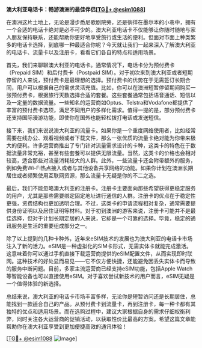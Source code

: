 **澳大利亚电话卡：畅游澳洲的最佳伴侣[[TG💪+ @esim1088](https://t.me/s/esim1088)]**

在澳洲这片土地上，无论是漫步悉尼歌剧院旁，还是徜徉在墨尔本的小巷中，拥有一个合适的电话卡绝对是必不可少的。澳大利亚电话卡不仅能够让你随时随地与家人朋友保持联系，还能帮助你更好地享受旅行或生活的便利。但面对市面上种类繁多的电话卡选择，到底哪一种最适合你呢？今天就让我们一起来深入了解澳大利亚的电话卡、流量卡以及注册卡，看看它们各自的特点和适用场景。

首先，我们来聊聊澳大利亚的电话卡。通常情况下，电话卡分为预付费卡（Prepaid SIM）和后付费卡（Postpaid SIM）。对于初次来到澳大利亚或者短期停留的人来说，预付费卡是最理想的选择。预付费卡的优势在于无需签订长期合同，用户可以根据自己的需求灵活充值。比如，你可以在澳洲短暂停留期间购买一张预付费卡，根据旅行天数选择合适的套餐。这些套餐通常包括语音通话、短信以及一定量的数据流量。一些知名的运营商如Optus、Telstra和Vodafone都提供了丰富的预付费卡选项，满足不同用户的多样化需求。值得一提的是，部分预付费卡还支持国际漫游功能，即使你在国外也能轻松拨打电话或发送短信。

接下来，我们来说说澳大利亚的流量卡。如果你是一个重度网络使用者，比如经常需要在线办公、观看视频或者下载文件，那么一张优质的流量卡绝对能为你带来极大的便利。许多运营商推出了专门针对流量需求设计的卡种，这类卡的特色在于数据流量非常充裕，甚至有些套餐可以提供无限流量。当然，这类卡的价格也会相对较高，适合那些对流量消耗较大的人群。此外，一些流量卡还会附带额外的服务，例如免费Wi-Fi热点接入或者与其他设备共享网络的功能。如果你计划在澳洲长期居住或者频繁使用互联网资源，那么流量卡无疑是你的不二之选。

最后，我们不能忽略澳大利亚的注册卡。注册卡主要面向那些希望获得更稳定服务的用户，尤其是那些需要绑定固定地址进行通信的人群。注册卡的优点在于稳定性更强，资费结构也更加透明合理。不过，这类卡的申请流程相对复杂，通常需要提供身份证明以及居住证明等材料。对于初到澳洲的游客来说，注册卡可能并不是最佳选择，但对于计划长期定居的人来说，它却是一个可靠的选择。毕竟，稳定的通讯服务是生活的重要组成部分之一。

除了以上提到的几种卡种外，近年来eSIM技术的发展也为澳大利亚的电话卡市场注入了新的活力。eSIM是一种虚拟化的SIM卡形式，无需实体卡就能完成激活。这意味着你可以通过手机直接下载运营商提供的eSIM配置文件，从而实现即时联网。这种技术的好处显而易见——它不仅方便快捷，还能避免因丢失实体卡而导致的服务中断问题。目前，多家主流运营商已经支持eSIM功能，包括Apple Watch等智能设备也可以直接使用eSIM。对于喜欢尝试新技术的用户而言，eSIM无疑是一个值得体验的新选择。

总结来说，澳大利亚的电话卡市场丰富多样，无论你是短暂访问还是长期居住，总能找到一款适合自己的产品。从预付费卡到流量卡，再到注册卡，每一种卡都有其独特的优点和适用场景。而在选购过程中，建议大家根据自身的需求仔细权衡利弊，同时关注各大运营商的促销活动，以获取性价比最高的方案。希望这篇文章能帮助你在澳大利亚享受到更加便捷高效的通讯体验！

[[TG💪+ @esim1088](https://t.me/s/esim1088) ![Image](https://i.postimg.cc/4NQfJmqS/Snipaste-2025-05-13-00-14-12.png)]